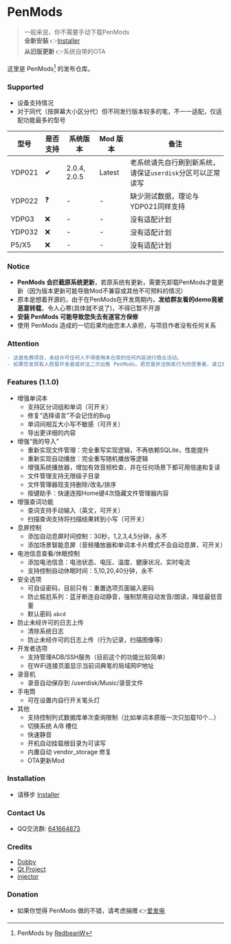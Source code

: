 # PenMods
> 一般来说，你不需要手动下载PenMods  
> **全新安装** 👉[Installer](https://github.com/PenUniverse/Installer)  
> **从旧版更新** 👉系统自带的OTA

这里是 PenMods[^1] 的发布仓库。

### Supported
 - 设备支持情况
 - 对于同代（按屏幕大小区分代）但不同发行版本较多的笔，不一一适配，仅适配功能最多的型号

型号 | 是否支持 | 系统版本 | Mod 版本 | 备注
-|-|-|-|-
YDP021 | ✔ | 2.0.4, 2.0.5 | Latest | 老系统请先自行刷到新系统，请保证`userdisk`分区可以正常读写
YDP022 | ❓ | - | - | 缺少测试数据，理论与YDP021同样支持
YDPG3 | ❌ | - | - | 没有适配计划
YDP032 | ❌ | - | - | 没有适配计划
P5/X5 | ❌ | - | - | 没有适配计划

### Notice
 - **PenMods 会拦截原系统更新**，若原系统有更新，需要先卸载PenMods才能更新（因为版本更新可能导致Mod不兼容或其他不可预料的情况）
 - 原本是想着开源的，由于在PenMods在开发周期内，**发给群友看的demo竟被恶意转载**，令人心寒(具体就不说了)，不得已暂不开源
 - **安装 PenMods 可能导致您失去有道官方保修**
 - 使用 PenMods 造成的一切后果均由您本人承担，与项目作者没有任何关系

### Attention
```diff
- 这是免费项目，未经许可任何人不得使用本仓库的任何内容进行商业活动。
- 如果您发现有人假冒开发者或非法二次出售 PenMods。若您是非法倒卖行为的受害者，请立即退款举报并向当地公安机关报案。
```

### Features (1.1.0)
 - 增强单词本
   - 支持区分词组和单词（可开关）
   - 修复“选择语言”不会记住的Bug
   - 单词间相互大小写不敏感（可开关）
   - 导出更详细的内容
 - 增强“我的导入”
   - 重新实现文件管理：完全重写实现逻辑，不再依赖SQLite，性能提升
   - 重新实现自动播放：完全重写随机播放等逻辑
   - 增强系统播放器，增加有效音频检查，并在任何场景下都可用倍速和复读
   - 文件管理支持无限级子目录
   - 文件管理器现支持删除/改名/排序
   - 按键助手：快速连按Home键4次隐藏文件管理器内容
 - 增强查词功能
   - 查词支持手动输入（英文，可开关）
   - 扫描查询支持将扫描结果转到小写（可开关）
 - 息屏控制
   - 添加自动息屏时间控制：30秒，1,2,3,4,5分钟，永不
   - 添加场景智能息屏（音频播放器和单词本卡片模式不会自动息屏，可开关）
 - 电池信息查看/休眠控制
   - 添加电池信息：电池状态、电压、温度、健康状况、实时电流
   - 支持控制自动休眠时间：5,10,20,40分钟，永不
 - 安全选项
   - 可自设密码，目前只有：重置选项页面输入密码
   - 防止尴尬系列：蓝牙断连自动静音，强制禁用自动发音/朗读，降低最低音量
   - 默认密码 `abcd`
 - 防止未经许可的日志上传
   - 清除系统日志
   - 防止未经许可的日志上传（行为记录，扫描图像等）
 - 开发者选项
   - 支持管理ADB/SSH服务（目前这个的功能比较简单）
   - 在WiFi连接页面显示当前词典笔的局域网IP地址
 - 录音机
   - 录音自动保存到 /userdisk/Music/录音文件
 - 手电筒
   - 可在设置内自行开关笔头灯
 - 其他
   - 支持控制列式数据库单次查询限制（比如单词本原版一次只加载10个...）
   - 切换系统 A/B 槽位
   - 快速静音
   - 开机自动挂载根目录为可读写
   - 内置自动 vendor_storage 修复
   - OTA更新Mod
   
### Installation
 - 请移步 [Installer](https://github.com/PenUniverse/Installer)

### Contact Us
 - QQ交流群: [641664873](https://jq.qq.com/?_wv=1027&k=e0dvMZQU)

### Credits
 - [Dobby](https://github.com/jmpews/Dobby)
 - [Qt Project](https://www.qt.io/)
 - [injector](https://github.com/kubo/injector)

### Donation
 - 如果你觉得 PenMods 做的不错，请考虑捐赠 👉[爱发电](https://afdian.net/a/kbs007)

[^1]: PenMods by [RedbeanW](https://github.com/Redbeanw44602)
